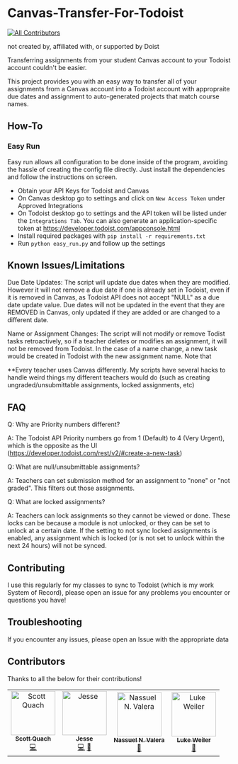 # Canvas-Transfer-For-Todoist
<!-- ALL-CONTRIBUTORS-BADGE:START - Do not remove or modify this section -->
[![All Contributors](https://img.shields.io/badge/all_contributors-4-orange.svg?style=flat-square)](#contributors-)
<!-- ALL-CONTRIBUTORS-BADGE:END -->

not created by, affiliated with, or supported by Doist

Transferring assignments from your student Canvas account to your Todoist account couldn't be easier.

This project provides you with an easy way to transfer all of your assignments from a Canvas account into a Todoist account with appropraite due dates and assignment to auto-generated projects that match course names.

## How-To

### Easy Run

Easy run allows all configuration to be done inside of the program, avoiding the hassle of creating the config file directly. 
Just install the dependencies and follow the instructions on screen.

- Obtain your API Keys for Todoist and Canvas
- On Canvas desktop go to settings and click on ```New Access Token``` under Approved Integrations
- On Todoist desktop go to settings and the API token will be listed under the ```Integrations Tab```. You can also generate an application-specific token at https://developer.todoist.com/appconsole.html
- Install required packages with `pip install -r requirements.txt`
- Run `python easy_run.py` and follow up the settings

## Known Issues/Limitations

Due Date Updates: The script will update due dates when they are modified. However it will not remove a due date if one is already set in Todoist, even if it is removed in Canvas, as Todoist API does not accept "NULL" as a due date update value.  Due dates will not be updated in the event that they are REMOVED in Canvas, only updated if they are added or are changed to a different date.

Name or Assignment Changes: The script will not modify or remove Todist tasks retroactively, so if a teacher deletes or modifies an assignment, it will not be removed from Todoist. In the case of a name change, a new task would be created in Todoist with the new assignment name. Note that

**Every teacher uses Canvas differently. My scripts have several hacks to handle weird things my different teachers would do (such as creating ungraded/unsubmittable assignments, locked assignments, etc)

## FAQ
Q: Why are Priority numbers different?

A: The Todoist API Priority numbers go from 1 (Default) to 4 (Very Urgent), which is the opposite as the UI (https://developer.todoist.com/rest/v2/#create-a-new-task)

Q: What are null/unsubmittable assignments?

A: Teachers can set submission method for an assignment to "none" or "not graded". This filters out those assignments.

Q: What are locked assignments?

A: Teachers can lock assignments so they cannot be viewed or done. These locks can be because a module is not unlocked, or they can be set to unlock at a certain date. If the setting to not sync locked assignments is enabled, any assignment which is locked (or is not set to unlock within the next 24 hours) will not be synced.

## Contributing
I use this regularly for my classes to sync to Todoist (which is my work System of Record), please open an issue for any problems you encounter or questions you have!

## Troubleshooting
If you encounter any issues, please open an Issue with the appropriate data

## Contributors
Thanks to all the below for their contributions!

<!-- ALL-CONTRIBUTORS-LIST:START - Do not remove or modify this section -->
<!-- prettier-ignore-start -->
<!-- markdownlint-disable -->
<table>
  <tbody>
    <tr>
      <td align="center"><a href="https://scottquach.com/"><img src="https://avatars.githubusercontent.com/u/11187380?v=4?s=100" width="100px;" alt="Scott Quach"/><br /><sub><b>Scott Quach</b></sub></a><br /><a href="https://github.com/stacksjb/Canvas-Assignments-Transfer-For-Todoist-S/commits?author=scottquach" title="Code">💻</a></td>
      <td align="center"><a href="https://github.com/stacksjb"><img src="https://avatars.githubusercontent.com/u/2865491?v=4?s=100" width="100px;" alt="Jesse"/><br /><sub><b>Jesse</b></sub></a><br /><a href="https://github.com/stacksjb/Canvas-Assignments-Transfer-For-Todoist-S/commits?author=stacksjb" title="Code">💻</a> <a href="https://github.com/stacksjb/Canvas-Assignments-Transfer-For-Todoist-S/issues?q=author%3Astacksjb" title="Bug reports">🐛</a></td>
      <td align="center"><a href="http://linkedin.com/in/nassuelvc"><img src="https://avatars.githubusercontent.com/u/34118212?v=4?s=100" width="100px;" alt="Nassuel N. Valera"/><br /><sub><b>Nassuel N. Valera</b></sub></a><br /><a href="https://github.com/stacksjb/Canvas-Assignments-Transfer-For-Todoist-S/issues?q=author%3ANassuel" title="Bug reports">🐛</a></td>
      <td align="center"><a href="http://stemplayeronline.com"><img src="https://avatars.githubusercontent.com/u/47042841?v=4?s=100" width="100px;" alt="Luke Weiler"/><br /><sub><b>Luke Weiler</b></sub></a><br /><a href="https://github.com/stacksjb/Canvas-Assignments-Transfer-For-Todoist-S/issues?q=author%3Alukew3" title="Bug reports">🐛</a></td>
    </tr>
  </tbody>
</table>

<!-- markdownlint-restore -->
<!-- prettier-ignore-end -->

<!-- ALL-CONTRIBUTORS-LIST:END -->